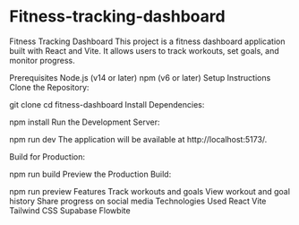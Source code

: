 # Fitness-tracking-dashboard
Fitness Tracking Dashboard
This project is a fitness dashboard application built with React and Vite. It allows users to track workouts, set goals, and monitor progress.

Prerequisites
Node.js (v14 or later)
npm (v6 or later)
Setup Instructions
Clone the Repository:

git clone <repository-url>
cd fitness-dashboard
Install Dependencies:

npm install
Run the Development Server:

npm run dev
The application will be available at http://localhost:5173/.

Build for Production:

npm run build
Preview the Production Build:

npm run preview
Features
Track workouts and goals
View workout and goal history
Share progress on social media
Technologies Used
React
Vite
Tailwind CSS
Supabase
Flowbite
